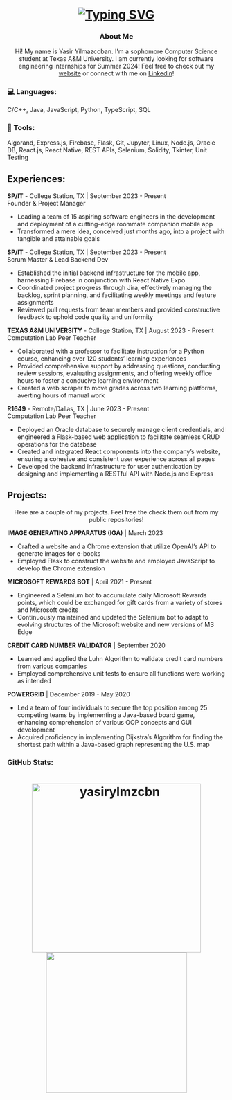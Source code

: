 <h1 align="center">
  <a href="https://git.io/typing-svg"><img src="https://readme-typing-svg.demolab.com?font=Fira+Code&pause=1000&color=000000&background=FFFFFF&center=true&vCenter=true&width=435&lines=Hello+There!;This+is+Yasir+Yilmazcoban...;Nice+to+meet+you..." alt="Typing SVG" /></a>
  <h3 align="center">About Me</h3>
  <p align="center">Hi! My name is Yasir Yilmazcoban. I'm a sophomore Computer Science student at Texas A&M University. I am currently looking for software engineering internships for Summer 2024! Feel free to check out my <a href="https://yasiryc.me">website</a> or connect with me on <a href="https://www.linkedin.com/in/yasir-yilmazcoban-434198213">Linkedin</a>!</p>
</h1>

### 💻 Languages:
C/C++, Java, JavaScript, Python, TypeScript, SQL
### 🔨 Tools:
Algorand, Express.js, Firebase, Flask, Git, Jupyter, Linux, Node.js, Oracle DB, React.js, React
Native, REST APIs, Selenium, Solidity, Tkinter, Unit Testing

## Experiences:
**SP/IT** - College Station, TX | September 2023 - Present <br>
Founder & Project Manager
  * Leading a team of 15 aspiring software engineers in the development and deployment of a cutting-edge
roommate companion mobile app
  * Transformed a mere idea, conceived just months ago, into a project with tangible and attainable goals

**SP/IT** - College Station, TX | September 2023 - Present <br>
Scrum Master & Lead Backend Dev
  * Established the initial backend infrastructure for the mobile app, harnessing Firebase in conjunction
with React Native Expo
  * Coordinated project progress through Jira, effectively managing the backlog, sprint planning, and
facilitating weekly meetings and feature assignments
  * Reviewed pull requests from team members and provided constructive feedback to uphold code quality
and uniformity

**TEXAS A&M UNIVERSITY** - College Station, TX | August 2023 - Present <br>
Computation Lab Peer Teacher
  * Collaborated with a professor to facilitate instruction for a Python course, enhancing over 120 students’
learning experiences
  * Provided comprehensive support by addressing questions, conducting review sessions, evaluating assignments, and offering weekly office hours to foster a conducive learning environment
  * Created a web scraper to move grades across two learning platforms, averting hours of manual work

**R1649** - Remote/Dallas, TX | June 2023 - Present <br>
Computation Lab Peer Teacher
  * Deployed an Oracle database to securely manage client credentials, and engineered a Flask-based web
application to facilitate seamless CRUD operations for the database
  * Created and integrated React components into the company’s website, ensuring a cohesive and consistent user experience across all pages
  * Developed the backend infrastructure for user authentication by designing and implementing a RESTful
API with Node.js and Express

## Projects:
<p align="center">
  Here are a couple of my projects. Feel free the check them out from my public repositories!
</p>

**IMAGE GENERATING APPARATUS (IGA)** | March 2023
  * Crafted a website and a Chrome extension that utilize OpenAI’s API to generate images for e-books
  * Employed Flask to construct the website and employed JavaScript to develop the Chrome extension

**MICROSOFT REWARDS BOT** | April 2021 - Present
  * Engineered a Selenium bot to accumulate daily Microsoft Rewards points, which could be exchanged
for gift cards from a variety of stores and Microsoft credits
  * Continuously maintained and updated the Selenium bot to adapt to evolving structures of the Microsoft
website and new versions of MS Edge

**CREDIT CARD NUMBER VALIDATOR** | September 2020
  * Learned and applied the Luhn Algorithm to validate credit card numbers from various companies
  * Employed comprehensive unit tests to ensure all functions were working as intended

**POWERGRID** | December 2019 - May 2020
  * Led a team of four individuals to secure the top position among 25 competing teams by implementing
a Java-based board game, enhancing comprehension of various OOP concepts and GUI development
  * Acquired proficiency in implementing Dijkstra’s Algorithm for finding the shortest path within a Java-based graph representing the U.S. map


### GitHub Stats:
<h1 align="center">
<a href="https://github.com/denvercoder1/github-readme-streak-stats" title="Go to Source">
   <img align="center" width=390 src="https://github-readme-streak-stats.herokuapp.com/?user=yasirylmzcbn&theme=graywhite&hide_border=true" alt="yasirylmzcbn" />
</a>
<a href="https://github.com/anuraghazra/github-readme-stats">
      <img width=325 align="center" src="https://github-readme-stats.vercel.app/api/top-langs/?username=yasirylmzcbn&theme=graywhite&hide_border=true" />
</a>
</h1>
